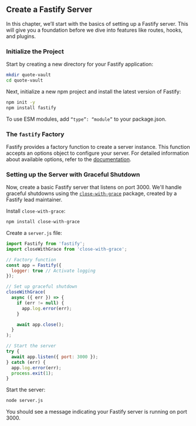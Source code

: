## Create a Fastify Server

In this chapter, we’ll start with the basics of setting up a Fastify server.
This will give you a foundation before we dive into features like routes, hooks,
and plugins.

### Initialize the Project

Start by creating a new directory for your Fastify application:

```bash
mkdir quote-vault
cd quote-vault
```

Next, initialize a new npm project and install the latest version of Fastify:

```bash
npm init -y
npm install fastify
```

To use ESM modules, add `“type”: “module”` to your package.json.

### The `fastify` Factory

Fastify provides a factory function to create a server instance. 
This function accepts an options object to configure your server.
For detailed information about available options, refer to the 
[documentation](https://fastify.dev/docs/latest/Reference/Server/#factory).

### Setting up the Server with Graceful Shutdown

Now, create a basic Fastify server that listens on port 3000. 
We'll handle graceful shutdowns using the [`close-with-grace`](https://github.com/mcollina/close-with-grace)
package, created by a Fastify lead maintainer.

Install `close-with-grace`:

```bash
npm install close-with-grace
```

Create a `server.js` file:

```javascript
import Fastify from 'fastify';
import closeWithGrace from 'close-with-grace';

// Factory function
const app = Fastify({ 
  logger: true // Activate logging
});

// Set up graceful shutdown
closeWithGrace(
  async ({ err }) => {
    if (err != null) {
      app.log.error(err);
    }

    await app.close();
  }
);

// Start the server
try {
  await app.listen({ port: 3000 });
} catch (err) {
  app.log.error(err);
  process.exit(1);
}
```

Start the server:

```bash
node server.js
```

You should see a message indicating your Fastify server is running on port 3000.
